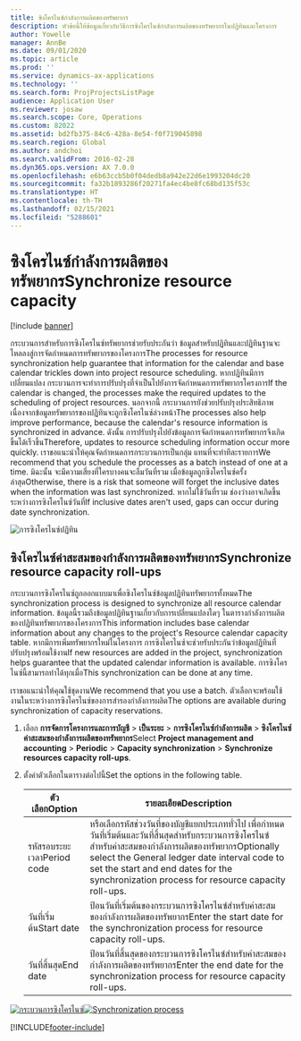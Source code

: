 ```yaml
---
title: ซิงโครไนซ์กำลังการผลิตของทรัพยากร
description: หัวข้อนี้ให้ข้อมูลเกี่ยวกับวิธีการซิงโครไนซ์กำลังการผลิตของทรัพยากรในปฏิทินและโครงการ
author: Yowelle
manager: AnnBe
ms.date: 09/01/2020
ms.topic: article
ms.prod: ''
ms.service: dynamics-ax-applications
ms.technology: ''
ms.search.form: ProjProjectsListPage
audience: Application User
ms.reviewer: josaw
ms.search.scope: Core, Operations
ms.custom: 82022
ms.assetid: bd2fb375-84c6-428a-8e54-f0f719045898
ms.search.region: Global
ms.author: andchoi
ms.search.validFrom: 2016-02-28
ms.dyn365.ops.version: AX 7.0.0
ms.openlocfilehash: e6b63ccb5b0f04dedb8a942e22d6e1993204dc20
ms.sourcegitcommit: fa32b1893286f20271fa4ec4be8fc68bd135f53c
ms.translationtype: HT
ms.contentlocale: th-TH
ms.lasthandoff: 02/15/2021
ms.locfileid: "5288601"
---
```

# <a name="synchronize-resource-capacity"></a><span data-ttu-id="66b91-103">ซิงโครไนซ์กำลังการผลิตของทรัพยากร</span><span class="sxs-lookup"><span data-stu-id="66b91-103">Synchronize resource capacity</span></span>

[!include [banner](../includes/banner.md)]

<span data-ttu-id="66b91-104">กระบวนการสำหรับการซิงโครไนซ์ทรัพยากรช่วยรับประกันว่า ข้อมูลสำหรับปฏิทินและปฏิทินฐานจะไหลลงสู่การจัดกำหนดการทรัพยากรของโครงการ</span><span class="sxs-lookup"><span data-stu-id="66b91-104">The processes for resource synchronization help guarantee that information for the calendar and base calendar trickles down into project resource scheduling.</span></span> <span data-ttu-id="66b91-105">หากปฏิทินมีการเปลี่ยนแปลง กระบวนการจะทำการปรับปรุงที่จำเป็นไปยังการจัดกำหนดการทรัพยากรโครงการ</span><span class="sxs-lookup"><span data-stu-id="66b91-105">If the calendar is changed, the processes make the required updates to the scheduling of project resources.</span></span> <span data-ttu-id="66b91-106">นอกจากนี้ กระบวนการยังช่วยปรับปรุงประสิทธิภาพ เนื่องจากข้อมูลทรัพยากรของปฏิทินจะถูกซิงโครไนซ์ล่วงหน้า</span><span class="sxs-lookup"><span data-stu-id="66b91-106">The processes also help improve performance, because the calendar's resource information is synchronized in advance.</span></span> <span data-ttu-id="66b91-107">ดังนั้น การปรับปรุงไปยังข้อมูลการจัดกำหนดการทรัพยากรจึงเกิดขึ้นได้เร็วขึ้น</span><span class="sxs-lookup"><span data-stu-id="66b91-107">Therefore, updates to resource scheduling information occur more quickly.</span></span> <span data-ttu-id="66b91-108">เราขอแนะนำให้คุณจัดกำหนดการกระบวนการเป็นกลุ่ม แทนที่จะทำทีละรายการ</span><span class="sxs-lookup"><span data-stu-id="66b91-108">We recommend that you schedule the processes as a batch instead of one at a time.</span></span> <span data-ttu-id="66b91-109">มิฉะนั้น จะมีความเสี่ยงที่ใครบางคนจะลืมวันที่รวม เมื่อข้อมูลถูกซิงโครไนซ์ครั้งล่าสุด</span><span class="sxs-lookup"><span data-stu-id="66b91-109">Otherwise, there is a risk that someone will forget the inclusive dates when the information was last synchronized.</span></span> <span data-ttu-id="66b91-110">หากไม่ใช้วันที่รวม ช่องว่างอาจเกิดขึ้นระหว่างการซิงโครไนซ์วันที่</span><span class="sxs-lookup"><span data-stu-id="66b91-110">If inclusive dates aren't used, gaps can occur during date synchronization.</span></span>

![การซิงโครไนซ์ปฏิทิน](./media/projectresourcing04-1024x471.jpg)

## <a name="synchronize-resource-capacity-roll-ups"></a><span data-ttu-id="66b91-112">ซิงโครไนซ์ค่าสะสมของกำลังการผลิตของทรัพยากร</span><span class="sxs-lookup"><span data-stu-id="66b91-112">Synchronize resource capacity roll-ups</span></span>

<span data-ttu-id="66b91-113">กระบวนการซิงโครไนซ์ถูกออกแบบมาเพื่อซิงโครไนซ์ข้อมูลปฏิทินทรัพยากรทั้งหมด</span><span class="sxs-lookup"><span data-stu-id="66b91-113">The synchronization process is designed to synchronize all resource calendar information.</span></span> <span data-ttu-id="66b91-114">ข้อมูลนี้รวมถึงข้อมูลปฏิทินฐานเกี่ยวกับการเปลี่ยนแปลงใดๆ ในตารางกำลังการผลิตของปฏิทินทรัพยากรของโครงการ</span><span class="sxs-lookup"><span data-stu-id="66b91-114">This information includes base calendar information about any changes to the project's Resource calendar capacity table.</span></span> <span data-ttu-id="66b91-115">หากมีการเพิ่มทรัพยากรใหม่ในโครงการ การซิงโครไนซ์จะช่วยรับประกันว่าข้อมูลปฏิทินที่ปรับปรุงพร้อมใช้งาน</span><span class="sxs-lookup"><span data-stu-id="66b91-115">If new resources are added in the project, synchronization helps guarantee that the updated calendar information is available.</span></span> <span data-ttu-id="66b91-116">การซิงโครไนซ์นี้สามารถทำได้ทุกเมื่อ</span><span class="sxs-lookup"><span data-stu-id="66b91-116">This synchronization can be done at any time.</span></span>

<span data-ttu-id="66b91-117">เราขอแนะนำให้คุณใช้ชุดงาน</span><span class="sxs-lookup"><span data-stu-id="66b91-117">We recommend that you use a batch.</span></span> <span data-ttu-id="66b91-118">ตัวเลือกจะพร้อมใช้งานในระหว่างการซิงโครไนซ์ของการสำรองกำลังการผลิต</span><span class="sxs-lookup"><span data-stu-id="66b91-118">The options are available during synchronization of capacity reservations.</span></span>

1. <span data-ttu-id="66b91-119">เลือก **การจัดการโครงการและการบัญชี** &gt; **เป็นระยะ** &gt; **การซิงโครไนซ์กำลังการผลิต** &gt; **ซิงโครไนซ์ค่าสะสมของกำลังการผลิตของทรัพยากร**</span><span class="sxs-lookup"><span data-stu-id="66b91-119">Select **Project management and accounting** &gt; **Periodic** &gt; **Capacity synchronization** &gt; **Synchronize resources capacity roll-ups**.</span></span>
2. <span data-ttu-id="66b91-120">ตั้งค่าตัวเลือกในตารางต่อไปนี้</span><span class="sxs-lookup"><span data-stu-id="66b91-120">Set the options in the following table.</span></span>

    | <span data-ttu-id="66b91-121">ตัวเลือก</span><span class="sxs-lookup"><span data-stu-id="66b91-121">Option</span></span>      | <span data-ttu-id="66b91-122">รายละเอียด</span><span class="sxs-lookup"><span data-stu-id="66b91-122">Description</span></span> |
    |-------------|-------------|
    | <span data-ttu-id="66b91-123">รหัสรอบระยะเวลา</span><span class="sxs-lookup"><span data-stu-id="66b91-123">Period code</span></span> | <span data-ttu-id="66b91-124">หรือเลือกรหัสช่วงวันที่ของบัญชีแยกประเภททั่วไป เพื่อกำหนดวันที่เริ่มต้นและวันที่สิ้นสุดสำหรับกระบวนการซิงโครไนซ์สำหรับค่าสะสมของกำลังการผลิตของทรัพยากร</span><span class="sxs-lookup"><span data-stu-id="66b91-124">Optionally select the General ledger date interval code to set the start and end dates for the synchronization process for resource capacity roll-ups.</span></span> |
    | <span data-ttu-id="66b91-125">วันที่เริ่มต้น</span><span class="sxs-lookup"><span data-stu-id="66b91-125">Start date</span></span>  | <span data-ttu-id="66b91-126">ป้อนวันที่เริ่มต้นของกระบวนการซิงโครไนซ์สำหรับค่าสะสมของกำลังการผลิตของทรัพยากร</span><span class="sxs-lookup"><span data-stu-id="66b91-126">Enter the start date for the synchronization process for resource capacity roll-ups.</span></span> |
    | <span data-ttu-id="66b91-127">วันที่สิ้นสุด</span><span class="sxs-lookup"><span data-stu-id="66b91-127">End date</span></span>    | <span data-ttu-id="66b91-128">ป้อนวันที่สิ้นสุดของกระบวนการซิงโครไนซ์สำหรับค่าสะสมของกำลังการผลิตของทรัพยากร</span><span class="sxs-lookup"><span data-stu-id="66b91-128">Enter the end date for the synchronization process for resource capacity roll-ups.</span></span> |

<span data-ttu-id="66b91-129">[![กระบวนการซิงโครไนซ์](./media/projectresourcing09.jpg)](./media/projectresourcing09.jpg)</span><span class="sxs-lookup"><span data-stu-id="66b91-129">[![Synchronization process](./media/projectresourcing09.jpg)](./media/projectresourcing09.jpg)</span></span>


[!INCLUDE[footer-include](../includes/footer-banner.md)]